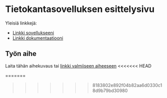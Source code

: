 # Tietokantasovelluksen esittelysivu

Yleisiä linkkejä:

* [Linkki sovellukseeni](https://juslesan.users.cs.helsinki.fi/projekti)
* [Linkki dokumentaatiooni](https://github.com/juslesan/Tsoha-Bootstrap/blob/master/doc/dokumentaatio.pdf)

## Työn aihe

Laita tähän aihekuvaus tai [linkki valmiiseen aiheeseen](http://advancedkittenry.github.io/suunnittelu_ja_tyoymparisto/aiheet/Tyoaihekanta.html) 
<<<<<<< HEAD

=======
>>>>>>> 8183802e892f04b82aa6d0330c18d9b79bd30980
